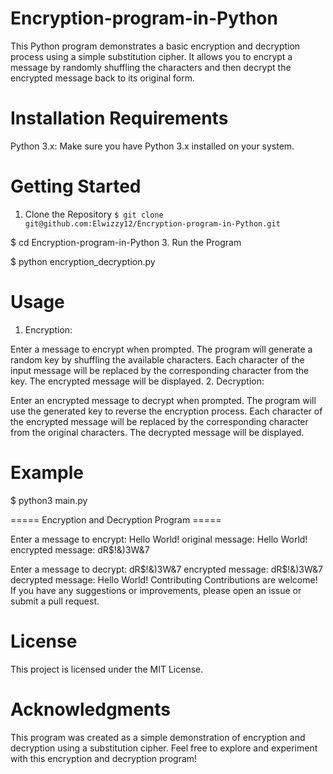 # Encryption-program-in-Python
This Python program demonstrates a basic encryption and decryption process using a simple substitution cipher. It allows you to encrypt a message by randomly shuffling the characters and then decrypt the encrypted message back to its original form.
# Installation Requirements
Python 3.x: Make sure you have Python 3.x installed on your system.

# Getting Started
1. Clone the Repository
`$ git clone git@github.com:Elwizzy12/Encryption-program-in-Python.git`

$ cd Encryption-program-in-Python
3. Run the Program

$ python encryption_decryption.py

# Usage
1. Encryption:

Enter a message to encrypt when prompted.
The program will generate a random key by shuffling the available characters.
Each character of the input message will be replaced by the corresponding character from the key.
The encrypted message will be displayed.
2. Decryption:

Enter an encrypted message to decrypt when prompted.
The program will use the generated key to reverse the encryption process.
Each character of the encrypted message will be replaced by the corresponding character from the original characters.
The decrypted message will be displayed.
# Example
$ python3 main.py

===== Encryption and Decryption Program =====

Enter a message to encrypt: Hello World!
original message: Hello World!
encrypted message: dR$!&)3W&7

Enter a message to decrypt: dR$!&)3W&7
encrypted message: dR$!&)3W&7
decrypted message: Hello World!
Contributing
Contributions are welcome! If you have any suggestions or improvements, please open an issue or submit a pull request.

# License
This project is licensed under the MIT License.

# Acknowledgments
This program was created as a simple demonstration of encryption and decryption using a substitution cipher.
Feel free to explore and experiment with this encryption and decryption program!
